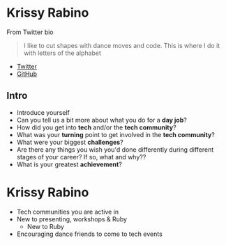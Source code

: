 # Krissy Rabino

From Twitter bio
> I like to cut shapes with dance moves and code. This is where I do it with letters of the alphabet

* [Twitter](https://twitter.com/krissygoround)
* [GitHub](https://github.com/krissy)

## Intro

* Introduce yourself
* Can you tell us a bit more about what you do for a **day job**?
* How did you get into **tech** and/or the **tech community**?
* What was your **turning** point to get involved in the **tech community**?
* What were your biggest **challenges**?
* Are there any things you wish you'd done differently during different stages of your career? If so, what and why??
* What is your greatest **achievement**?

# Krissy Rabino

* Tech communities you are active in
* New to presenting, workshops & Ruby
    * New to Ruby
* Encouraging dance friends to come to tech events
